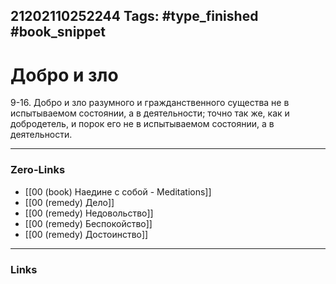 21202110252244
Tags: #type_finished #book_snippet 
---
# Добро и зло

 9-16. Добро и зло разумного и гражданственного существа не в испытываемом состоянии, а в деятельности; точно так же, как и добродетель, и порок его не в испытываемом состоянии, а в деятельности. 

---
### Zero-Links
 - [[00 (book) Наедине с собой - Meditations]]
 - [[00 (remedy) Дело]]
 - [[00 (remedy) Недовольство]]
 - [[00 (remedy) Беспокойство]]
 - [[00 (remedy) Достоинство]]
---
### Links
